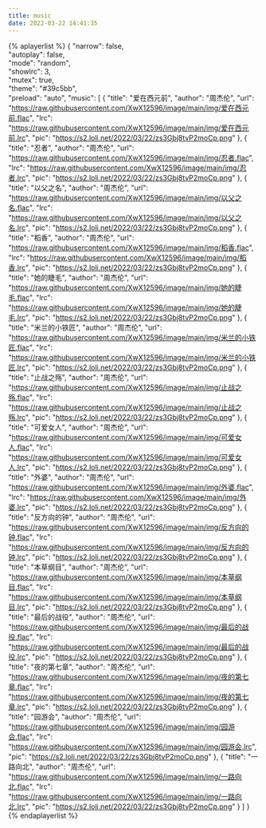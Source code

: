 ```yaml
---
title: music
date: 2022-03-22 14:41:35
---
```


{% aplayerlist %}
{
    "narrow": false,                         
    "autoplay": false,                        
    "mode": "random",                        
    "showlrc": 3,                            
    "mutex": true,                           
    "theme": "#39c5bb",	                     
    "preload": "auto",
    "music": [
         {
            "title": "爱在西元前",
            "author": "周杰伦",
            "url": "https://raw.githubusercontent.com/XwX12596/image/main/img/爱在西元前.flac",
            "lrc": "https://raw.githubusercontent.com/XwX12596/image/main/img/爱在西元前.lrc",
            "pic": "https://s2.loli.net/2022/03/22/zs3Gbj8tvP2moCp.png"
        },
        {    
            "title": "忍者",
            "author": "周杰伦",
            "url": "https://raw.githubusercontent.com/XwX12596/image/main/img/忍者.flac",
            "lrc": "https://raw.githubusercontent.com/XwX12596/image/main/img/忍者.lrc",
            "pic": "https://s2.loli.net/2022/03/22/zs3Gbj8tvP2moCp.png"
        },
         {
            "title": "以父之名",
            "author": "周杰伦",
            "url": "https://raw.githubusercontent.com/XwX12596/image/main/img/以父之名.flac",
            "lrc": "https://raw.githubusercontent.com/XwX12596/image/main/img/以父之名.lrc",
            "pic": "https://s2.loli.net/2022/03/22/zs3Gbj8tvP2moCp.png"
        },
         {
            "title": "稻香",
            "author": "周杰伦",
            "url": "https://raw.githubusercontent.com/XwX12596/image/main/img/稻香.flac",
            "lrc": "https://raw.githubusercontent.com/XwX12596/image/main/img/稻香.lrc",
            "pic": "https://s2.loli.net/2022/03/22/zs3Gbj8tvP2moCp.png"
        },
         {
            "title": "她的睫毛",
            "author": "周杰伦",
            "url": "https://raw.githubusercontent.com/XwX12596/image/main/img/她的睫毛.flac",
            "lrc": "https://raw.githubusercontent.com/XwX12596/image/main/img/她的睫毛.lrc",
            "pic": "https://s2.loli.net/2022/03/22/zs3Gbj8tvP2moCp.png"
        },
         {
            "title": "米兰的小铁匠",
            "author": "周杰伦",
            "url": "https://raw.githubusercontent.com/XwX12596/image/main/img/米兰的小铁匠.flac",
            "lrc": "https://raw.githubusercontent.com/XwX12596/image/main/img/米兰的小铁匠.lrc",
            "pic": "https://s2.loli.net/2022/03/22/zs3Gbj8tvP2moCp.png"
        },
         {
            "title": "止战之殇",
            "author": "周杰伦",
            "url": "https://raw.githubusercontent.com/XwX12596/image/main/img/止战之殇.flac",
            "lrc": "https://raw.githubusercontent.com/XwX12596/image/main/img/止战之殇.lrc",
            "pic": "https://s2.loli.net/2022/03/22/zs3Gbj8tvP2moCp.png"
        },
         {
            "title": "可爱女人",
            "author": "周杰伦",
            "url": "https://raw.githubusercontent.com/XwX12596/image/main/img/可爱女人.flac",
            "lrc": "https://raw.githubusercontent.com/XwX12596/image/main/img/可爱女人.lrc",
            "pic": "https://s2.loli.net/2022/03/22/zs3Gbj8tvP2moCp.png"
        },
         {
            "title": "外婆",
            "author": "周杰伦",
            "url": "https://raw.githubusercontent.com/XwX12596/image/main/img/外婆.flac",
            "lrc": "https://raw.githubusercontent.com/XwX12596/image/main/img/外婆.lrc",
            "pic": "https://s2.loli.net/2022/03/22/zs3Gbj8tvP2moCp.png"
        },
         {
            "title": "反方向的钟",
            "author": "周杰伦",
            "url": "https://raw.githubusercontent.com/XwX12596/image/main/img/反方向的钟.flac",
            "lrc": "https://raw.githubusercontent.com/XwX12596/image/main/img/反方向的钟.lrc",
            "pic": "https://s2.loli.net/2022/03/22/zs3Gbj8tvP2moCp.png"
        },
         {
            "title": "本草纲目",
            "author": "周杰伦",
            "url": "https://raw.githubusercontent.com/XwX12596/image/main/img/本草纲目.flac",
            "lrc": "https://raw.githubusercontent.com/XwX12596/image/main/img/本草纲目.lrc",
            "pic": "https://s2.loli.net/2022/03/22/zs3Gbj8tvP2moCp.png"
        },
         {
            "title": "最后的战役",
            "author": "周杰伦",
            "url": "https://raw.githubusercontent.com/XwX12596/image/main/img/最后的战役.flac",
            "lrc": "https://raw.githubusercontent.com/XwX12596/image/main/img/最后的战役.lrc",
            "pic": "https://s2.loli.net/2022/03/22/zs3Gbj8tvP2moCp.png"
        },
         {
            "title": "夜的第七章",
            "author": "周杰伦",
            "url": "https://raw.githubusercontent.com/XwX12596/image/main/img/夜的第七章.flac",
            "lrc": "https://raw.githubusercontent.com/XwX12596/image/main/img/夜的第七章.lrc",
            "pic": "https://s2.loli.net/2022/03/22/zs3Gbj8tvP2moCp.png"
        },
         {
            "title": "园游会",
            "author": "周杰伦",
            "url": "https://raw.githubusercontent.com/XwX12596/image/main/img/园游会.flac",
            "lrc": "https://raw.githubusercontent.com/XwX12596/image/main/img/园游会.lrc",
            "pic": "https://s2.loli.net/2022/03/22/zs3Gbj8tvP2moCp.png"
        },
         {
            "title": "一路向北",
            "author": "周杰伦",
            "url": "https://raw.githubusercontent.com/XwX12596/image/main/img/一路向北.flac",
            "lrc": "https://raw.githubusercontent.com/XwX12596/image/main/img/一路向北.lrc",
            "pic": "https://s2.loli.net/2022/03/22/zs3Gbj8tvP2moCp.png"
        }
    ]
}
{% endaplayerlist %}